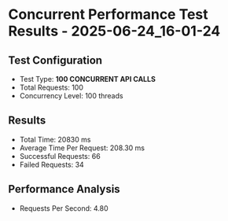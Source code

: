 # Concurrent Performance Test Results - 2025-06-24_16-01-24

## Test Configuration
- Test Type: **100 CONCURRENT API CALLS**
- Total Requests: 100
- Concurrency Level: 100 threads

## Results
- Total Time: 20830 ms
- Average Time Per Request: 208.30 ms
- Successful Requests: 66
- Failed Requests: 34

## Performance Analysis
- Requests Per Second: 4.80
